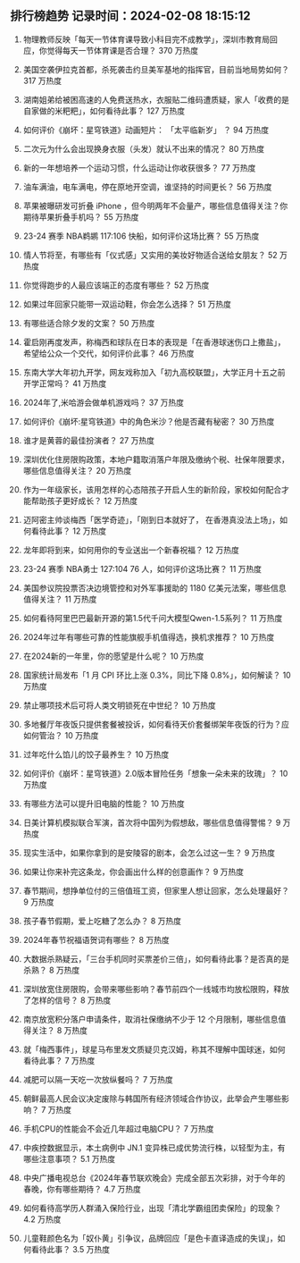 
## 排行榜趋势 记录时间：2024-02-08 18:15:12
  
  1. 物理教师反映「每天一节体育课导致小科目完不成教学」，深圳市教育局回应，你觉得每天一节体育课是否合理？ 370 万热度
    
  2. 美国空袭伊拉克首都，杀死袭击约旦美军基地的指挥官，目前当地局势如何？ 317 万热度
    
  3. 湖南姐弟给被困高速的人免费送热水，衣服贴二维码遭质疑，家人「收费的是自家做的米粑粑」，如何看待此事？ 127 万热度
    
  4. 如何评价《崩坏：星穹铁道》动画短片： 「太平临新岁」 ？ 94 万热度
    
  5. 二次元为什么会出现换身衣服（头发）就认不出来的情况？ 80 万热度
    
  6. 新的一年想培养一个运动习惯，什么运动让你收获很多？ 77 万热度
    
  7. 油车满油，电车满电，停在原地开空调，谁坚持的时间更长？ 56 万热度
    
  8. 苹果被曝研发可折叠 iPhone ，但今明两年不会量产，哪些信息值得关注？你期待苹果折叠手机吗？ 55 万热度
    
  9. 23-24 赛季 NBA鹈鹕 117:106 快船，如何评价这场比赛？ 55 万热度
    
  10. 情人节将至，有哪些有「仪式感」又实用的美妆好物适合送给女朋友？ 52 万热度
    
  11. 你觉得跑步的人最应该端正的态度有哪些？ 52 万热度
    
  12. 如果过年回家只能带一双运动鞋，你会怎么选择？ 51 万热度
    
  13. 有哪些适合除夕发的文案？ 50 万热度
    
  14. 霍启刚再度发声，称梅西和球队在日本的表现是「在香港球迷伤口上撒盐」，希望给公众一个交代，如何评价此事？ 46 万热度
    
  15. 东南大学大年初九开学，网友戏称加入「初九高校联盟」，大学正月十五之前开学正常吗？ 41 万热度
    
  16. 2024年了,米哈游会做单机游戏吗？ 37 万热度
    
  17. 如何评价《崩坏:星穹铁道》中的角色米沙？他是否藏有秘密？ 30 万热度
    
  18. 谁才是黄蓉的最佳扮演者？ 27 万热度
    
  19. 深圳优化住房限购政策，本地户籍取消落户年限及缴纳个税、社保年限要求，哪些信息值得关注？ 20 万热度
    
  20. 作为一年级家长，该用怎样的心态陪孩子开启人生的新阶段，家校如何配合才能帮助孩子更好成长？ 12 万热度
    
  21. 迈阿密主帅谈梅西「医学奇迹」，「刚到日本就好了， 在香港真没法上场」，如何看待此事？ 12 万热度
    
  22. 龙年即将到来，如何用你的专业送出一个新春祝福？ 12 万热度
    
  23. 23-24 赛季 NBA勇士 127:104 76 人，如何评价这场比赛？ 11 万热度
    
  24. 美国参议院投票否决边境管控和对外军事援助的 1180 亿美元法案，哪些信息值得关注？ 11 万热度
    
  25. 如何看待阿里巴巴最新开源的第1.5代千问大模型Qwen-1.5系列？ 11 万热度
    
  26. 2024年过年有哪些可靠的性能旗舰手机值得选，换机求推荐？ 10 万热度
    
  27. 在2024新的一年里，你的愿望是什么呢？ 10 万热度
    
  28. 国家统计局发布「1 月 CPI 环比上涨 0.3%，同比下降 0.8%」，如何解读？ 10 万热度
    
  29. 禁止哪项技术后可将人类文明锁死在中世纪？ 10 万热度
    
  30. 多地餐厅年夜饭只提供套餐被投诉，如何看待天价套餐绑架年夜饭的行为？应如何管治？ 10 万热度
    
  31. 过年吃什么馅儿的饺子最养生？ 10 万热度
    
  32. 如何评价《崩坏：星穹铁道》2.0版本冒险任务「想象一朵未来的玫瑰」？ 10 万热度
    
  33. 有哪些方法可以提升旧电脑的性能？ 10 万热度
    
  34. 日美计算机模拟联合军演，首次将中国列为假想敌，哪些信息值得警惕？ 9 万热度
    
  35. 现实生活中，如果你拿到的是安陵容的剧本，会怎么过这一生？ 9 万热度
    
  36. 如果让你来补完这条龙，你会画出什么样的创意画作？ 9 万热度
    
  37. 春节期间，想挣单位付的三倍值班工资，但家里人想让回家，怎么处理最好？ 9 万热度
    
  38. 孩子春节假期，爱上吃糖了怎么办？ 8 万热度
    
  39. 2024年春节祝福语贺词有哪些？ 8 万热度
    
  40. 大数据杀熟疑云，「三台手机同时买票差价三倍」，如何看待此事？是否真的是杀熟？ 8 万热度
    
  41. 深圳放宽住房限购，会带来哪些影响？春节前四个一线城市均放松限购，释放了怎样的信号？ 8 万热度
    
  42. 南京放宽积分落户申请条件，取消社保缴纳不少于 12 个月限制，哪些信息值得关注？ 8 万热度
    
  43. 就「梅西事件」，球星马布里发文质疑贝克汉姆，称其不理解中国球迷，如何看待此事？ 7 万热度
    
  44. 减肥可以隔一天吃一次放纵餐吗？ 7 万热度
    
  45. 朝鲜最高人民会议决定废除与韩国所有经济领域合作协议，此举会产生哪些影响？ 7 万热度
    
  46. 手机CPU的性能会不会近几年超过电脑CPU？ 7 万热度
    
  47. 中疾控数据显示，本土病例中 JN.1 变异株已成优势流行株，以轻型为主，有哪些注意事项？ 5.1 万热度
    
  48. 中央广播电视总台《2024年春节联欢晚会》完成全部五次彩排，对于今年的春晚，你有哪些期待？ 4.7 万热度
    
  49. 如何看待高学历人群涌入保险行业，出现「清北学霸组团卖保险」的现象？ 4.2 万热度
    
  50. 儿童鞋颜色名为「奴仆黄」引争议，品牌回应「是色卡直译造成的失误」，如何看待此事？ 3.5 万热度
    